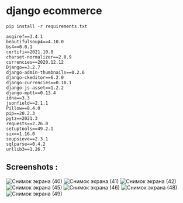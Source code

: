 # django ecommerce

```
pip install -r requirements.txt
```

```
asgiref==3.4.1
beautifulsoup4==4.10.0
bs4==0.0.1
certifi==2021.10.8
charset-normalizer==2.0.9
currencies==2020.12.12
Django==3.2.7
django-admin-thumbnails==0.2.6
django-ckeditor==6.2.0
django-currencies==0.10.1
django-js-asset==1.2.2
django-mptt==0.13.4
idna==3.3
jsonfield==2.1.1
Pillow==8.4.0
pip==20.2.3
pytz==2021.3
requests==2.26.0
setuptools==49.2.1
six==1.16.0
soupsieve==2.3.1
sqlparse==0.4.2
urllib3==1.26.7

```




## Screenshots :

![Снимок экрана (40)](https://user-images.githubusercontent.com/77085208/149626449-b3432beb-a65c-4ef9-922f-39b149fc29a4.png)
![Снимок экрана (41)](https://user-images.githubusercontent.com/77085208/149626453-8e6d8d7f-518c-44fc-85b9-a87b4a877915.png)
![Снимок экрана (42)](https://user-images.githubusercontent.com/77085208/149626457-d90c03d9-90c5-4c48-806c-bdef64906f5e.png)
![Снимок экрана (45)](https://user-images.githubusercontent.com/77085208/149626461-90e344ea-3392-4ead-8491-2958d8b932b3.png)
![Снимок экрана (46)](https://user-images.githubusercontent.com/77085208/149626469-1292a8c3-f8b9-47c6-991b-8bc2761f2c8a.png)
![Снимок экрана (48)](https://user-images.githubusercontent.com/77085208/149626477-a6619fab-987c-4813-a3a7-0ac1b56176b9.png)
![Снимок экрана (49)](https://user-images.githubusercontent.com/77085208/149626479-2b3c45c8-57d0-49d1-bded-87b1db531105.png)

